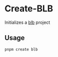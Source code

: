 # Create-BLB

Initializes a [blb](https://npm.im/basic-lua-bundler) project

## Usage

`pnpm create blb`
